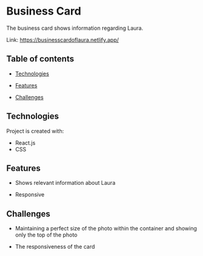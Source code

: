 # Business Card
The business card shows information regarding Laura.



Link: https://businesscardoflaura.netlify.app/




## Table of contents




-  [Technologies](#technologies)

-  [Features](#features)

-  [Challenges](#challenges)



## Technologies




Project is created with:


-  React.js
-  CSS



## Features




-  Shows relevant information about Laura

-  Responsive



## Challenges




-  Maintaining a perfect size of the photo within the container and showing only the top of the photo

-  The responsiveness of the card

